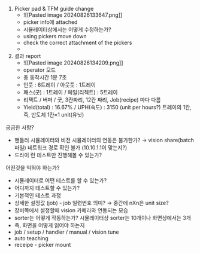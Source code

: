 1. Picker pad & TFM guide change
	- ![[Pasted image 20240826133647.png]]
	- picker info에 attached
	- 시뮬레이터상에서는 어떻게 수정하는가?
	- using pickers move down
	- check the correct attachment of the pickers
	- 
2. 결과 report
	- ![[Pasted image 20240826134209.png]]
	- operator 모드
	- 총 동작시간 1분 7초
	- 인풋 : 6트레이 / 아웃풋 : 1트레이
	- 패스(굿) : 1트레이 / 페일(리젝트) : 5트레이
	- 리젝트 / 버퍼 / 굿, 3칸짜리, 12칸 짜리, Job(recipe) 마다 다름
	- Yield(total) : 16.67% / UPH(속도) : 3150 (unit per hours?) 트레이의 1칸, 즉, 반도체 1칸=1  unit(유닛)

궁금한 사항?
- 핸들러 시뮬레이터와 비전 시뮬레이터의 연동은 불가한가?
  → vision share(batch파일) 네트워크 경로 확인 불가 (10.10.1.1이 맞는지?)
- 드라이 런 테스트만 진행해볼 수 있는가?

어떤것을 익혀야 하는가?
- 시뮬레이터로 어떤 테스트를 할 수 있는가?
- 어디까지 테스트할 수 있는가?
- 기본적인 테스트 과정
- 상세한 설정값 (job) - job 일련번호 의미?
  → 중간에 nXn은 unit size?
- 장비쪽에서 설정할때 vision 카메라와 연동되는 모습
- sorter는 어떻게 작동하는가? 시뮬레이터상 sorter는 10개이나 화면상에서는 3개
- 즉, 화면을 어떻게 읽어야 하는지
- job / setup / handler / manual / vision tune
- auto teaching
- receipe - picker mount